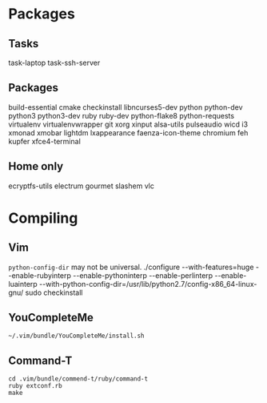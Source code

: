 Packages
========

Tasks
-----
task-laptop task-ssh-server

Packages
--------
build-essential cmake checkinstall libncurses5-dev python python-dev python3 python3-dev ruby ruby-dev python-flake8 python-requests virtualenv virtualenvwrapper git xorg xinput alsa-utils pulseaudio wicd i3 xmonad xmobar lightdm lxappearance faenza-icon-theme chromium feh kupfer xfce4-terminal

Home only
---------
ecryptfs-utils electrum gourmet slashem vlc

Compiling
========

Vim
---
`python-config-dir` may not be universal.
    ./configure --with-features=huge --enable-rubyinterp --enable-pythoninterp --enable-perlinterp --enable-luainterp --with-python-config-dir=/usr/lib/python2.7/config-x86_64-linux-gnu/
    sudo checkinstall

YouCompleteMe
-------------

    ~/.vim/bundle/YouCompleteMe/install.sh

Command-T
---------

    cd .vim/bundle/commend-t/ruby/command-t
    ruby extconf.rb
    make
